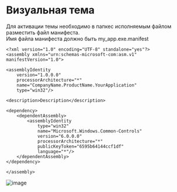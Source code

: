 # Визуальная тема
Для активации темы необходимо в папкес исполняемым файлом разместить файл манифеста.  
Имя файла манифеста должно быть my_app.exe.manifest  
```
<?xml version="1.0" encoding="UTF-8" standalone="yes"?>
<assembly xmlns="urn:schemas-microsoft-com:asm.v1" manifestVersion="1.0">

<assemblyIdentity
    version="1.0.0.0"
    processorArchitecture="*"
    name="CompanyName.ProductName.YourApplication"
    type="win32"/>

<description>Description</description>

<dependency>
    <dependentAssembly>
        <assemblyIdentity
            type="win32"
            name="Microsoft.Windows.Common-Controls"
            version="6.0.0.0"
            processorArchitecture="*"
            publicKeyToken="6595b64144ccf1df"
            language="*"/>
    </dependentAssembly>
</dependency>

</assembly>
```

![image](https://github.com/alzoi/cpp/assets/20499566/c9533a90-4ed1-48c0-8ac4-c472f46365b8)
